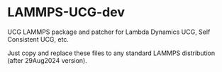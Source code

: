 # LAMMPS-UCG-dev
UCG LAMMPS package and patcher for Lambda Dynamics UCG, Self Consistent UCG, etc.

Just copy and replace these files to any standard LAMMPS distribution (after 29Aug2024 version).
